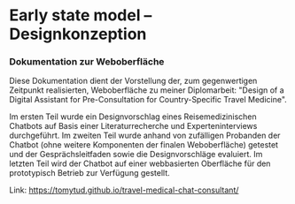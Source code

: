 # Early state model – Designkonzeption

### Dokumentation zur Weboberfläche

Diese Dokumentation dient der Vorstellung der, zum gegenwertigen Zeitpunkt realisierten, Weboberfläche zu meiner Diplomarbeit: "Design of a Digital Assistant for 
Pre-Consultation for Country-Specific Travel Medicine". 

Im ersten Teil wurde ein 
Designvorschlag eines Reisemedizinischen Chatbots auf Basis einer Literaturrecherche und Experteninterviews durchgeführt. Im zweiten Teil wurde
anhand von zufälligen Probanden der Chatbot (ohne weitere Komponenten der finalen Weboberfläche) getestet und der 
Gesprächsleitfaden sowie die Designvorschläge evaluiert. Im letzten Teil wird der Chatbot auf einer webbasierten Oberfläche für 
den prototypisch Betrieb zur Verfügung gestellt. 

Link: https://tomytud.github.io/travel-medical-chat-consultant/

